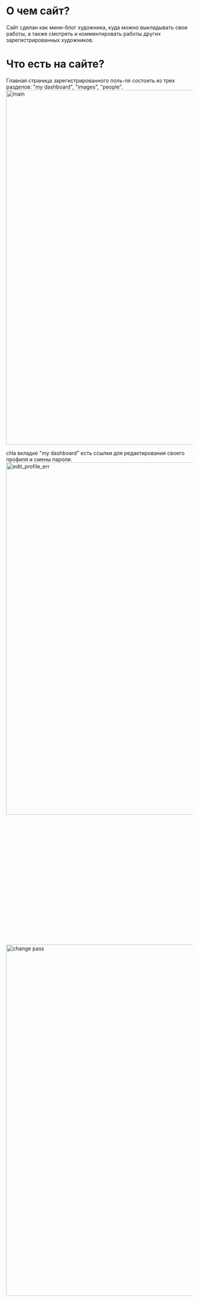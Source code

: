 # О чем сайт?
Сайт сделан как мини-блог художника, куда можно выкладывать свои работы, а также смотреть и комментировать работы других зарегистрированных художников.  
# Что есть на сайте?
Главная страница зарегистрированного поль-ля состоить из трех разделов: "my dashboard", "images", "people".
<img width="955" alt="main" src="https://user-images.githubusercontent.com/48317053/151585380-2d0441f1-67b9-4a14-a470-69ec027003f4.png">

сНа вкладке "my dashboard" есть ссылки для редактирования своего профиля и смены пароля:
<img width="948" alt="edit_profile_err" src="https://user-images.githubusercontent.com/48317053/151586036-70f6fc62-ea0b-4f9b-b29e-44212393240d.png">
<img height="350" hspace="20"/>
<img width="946" alt="change pass" src="https://user-images.githubusercontent.com/48317053/151586361-d56e4e57-18d6-43c3-8fe1-0764a11a8594.png">
